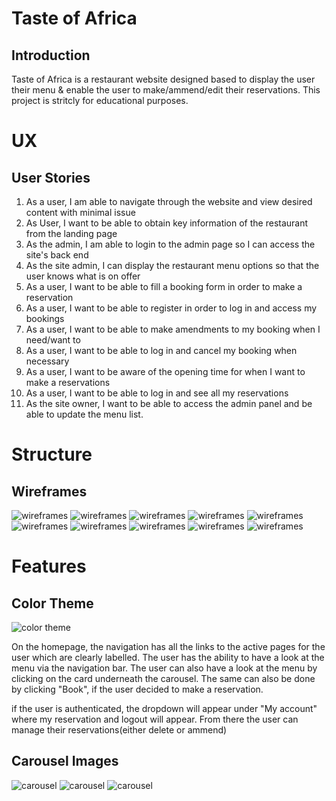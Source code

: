 # Taste of Africa

## Introduction

Taste of Africa is a restaurant website designed based to display the user their menu & enable the user to make/ammend/edit their reservations. This project is stritcly for educational purposes.


# UX

## User Stories

 1. As a user, I am able to navigate through the website and view desired content with minimal issue
 2. As User, I want to be able to obtain key information of the restaurant from the landing page
 3. As the admin, I am able to login to the admin page so I can access the site's back end
 4. As the site admin, I can display the restaurant menu options so that the user knows what is on offer
 5. As a user, I want to be able to fill a booking form in order to make a reservation
 6. As a user, I want to be able to register in order to log in and access my bookings
 7. As a user, I want to be able to make amendments to my booking when I need/want to
 8. As a user, I want to be able to log in and cancel my booking when necessary
 9. As a user, I want to be aware of the opening time for when I want to make a reservations
 10. As a user, I want to be able to log in and see all my reservations
 11. As the site owner, I want to be able to access the admin panel and be able to update the menu list.

 # Structure 

 ## Wireframes

 ![wireframes](static/screenshots/wireframes1.png)
 ![wireframes](static/screenshots/wireframes2.png)
 ![wireframes](static/screenshots/wireframes3.png)
 ![wireframes](static/screenshots/wireframes4.png)
 ![wireframes](static/screenshots/wireframes5.png)
 ![wireframes](static/screenshots/wireframes6.png)
 ![wireframes](static/screenshots/wireframes7.png)
 ![wireframes](static/screenshots/wireframes8.png)
 ![wireframes](static/screenshots/wireframes9.png)
 ![wireframes](static/screenshots/wireframes10.png)

 #  Features

 ## Color Theme

 ![color theme](static/screenshots/colortheme.png)

 On the homepage, the navigation has all the links to the active pages for the user which are clearly labelled. The user has the ability to have a look at the menu via the navigation bar. The user can also have a look at the menu by clicking on the card underneath the carousel. The same can also be done by clicking "Book", if the user decided to make a reservation.

 if the user is authenticated, the dropdown will appear under "My account" where my reservation and logout will appear. From there the user can manage their reservations(either delete or ammend)

 ## Carousel Images 

 ![carousel](static/screenshots/carousel1.png)
 ![carousel](static/screenshots/carousel2.png)
 ![carousel](static/screenshots/carousel3.png)


